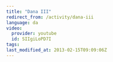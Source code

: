```yaml
---
title: "Dana III"
redirect_from: /activity/dana-iii
language: da
video:
  provider: youtube
  id: SIIgiLoPD7I
tags:
last_modified_at: 2013-02-15T09:09:06Z
---
```



